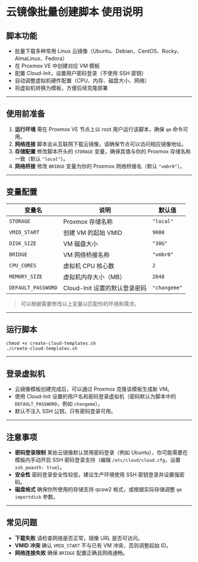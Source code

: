 # 云镜像批量创建脚本 使用说明

## 脚本功能

- 批量下载多种常用 Linux 云镜像（Ubuntu、Debian、CentOS、Rocky、AlmaLinux、Fedora）
- 在 Proxmox VE 中创建对应 VM 模板
- 配置 Cloud-Init，设置用户密码登录（不使用 SSH 密钥）
- 自动调整虚拟机硬件配置（CPU、内存、磁盘大小、网络）
- 将虚拟机转换为模板，方便后续克隆部署

------

## 使用前准备

1. **运行环境**
    需在 Proxmox VE 节点上以 root 用户运行该脚本，确保 `qm` 命令可用。
2. **网络连接**
    脚本会从互联网下载云镜像，请确保节点可以访问相应镜像地址。
3. **存储配置**
    修改脚本开头的 `STORAGE` 变量，确保其值与你的 Proxmox 存储名称一致（默认 `"local"`）。
4. **网络桥接**
    修改 `BRIDGE` 变量为你的 Proxmox 网络桥接名（默认 `"vmbr0"`）。

------

## 变量配置

| 变量名             | 说明                          | 默认值       |
| ------------------ | ----------------------------- | ------------ |
| `STORAGE`          | Proxmox 存储名称              | `"local"`    |
| `VMID_START`       | 创建 VM 的起始 VMID           | `9000`       |
| `DISK_SIZE`        | VM 磁盘大小                   | `"30G"`      |
| `BRIDGE`           | VM 网络桥接名称               | `"vmbr0"`    |
| `CPU_CORES`        | 虚拟机 CPU 核心数             | `2`          |
| `MEMORY_SIZE`      | 虚拟机内存大小（MB）          | `2048`       |
| `DEFAULT_PASSWORD` | Cloud-Init 设置的默认登录密码 | `"changeme"` |



> 可以根据需要修改以上变量以匹配你的环境和需求。

------

## 运行脚本

```
chmod +x create-cloud-templates.sh
./create-cloud-templates.sh
```

------

## 登录虚拟机

- 云镜像模板创建完成后，可以通过 Proxmox 克隆该模板生成新 VM。
- 使用 Cloud-Init 设置的用户名和密码登录虚拟机（密码默认为脚本中的 `DEFAULT_PASSWORD`，例如 `changeme`）。
- 默认不注入 SSH 公钥，只有密码登录可用。

------

## 注意事项

- **密码登录限制**
   某些云镜像默认禁用密码登录（例如 Ubuntu），你可能需要在模板内手动开启 SSH 密码登录支持（编辑 `/etc/cloud/cloud.cfg`，设置 `ssh_pwauth: true`）。
- **安全性**
   密码登录安全性较低，建议生产环境使用 SSH 密钥登录并设置强密码。
- **磁盘格式**
   确保你所使用的存储支持 qcow2 格式，或根据实际存储调整 `qm importdisk` 参数。

------

## 常见问题

- **下载失败**
   请检查网络是否正常，镜像 URL 是否可访问。
- **VMID 冲突**
   确认 `VMID_START` 不与已有 VM 冲突，否则调整起始 ID。
- **网络连接失败**
   确保 `BRIDGE` 配置正确且网络通畅。
